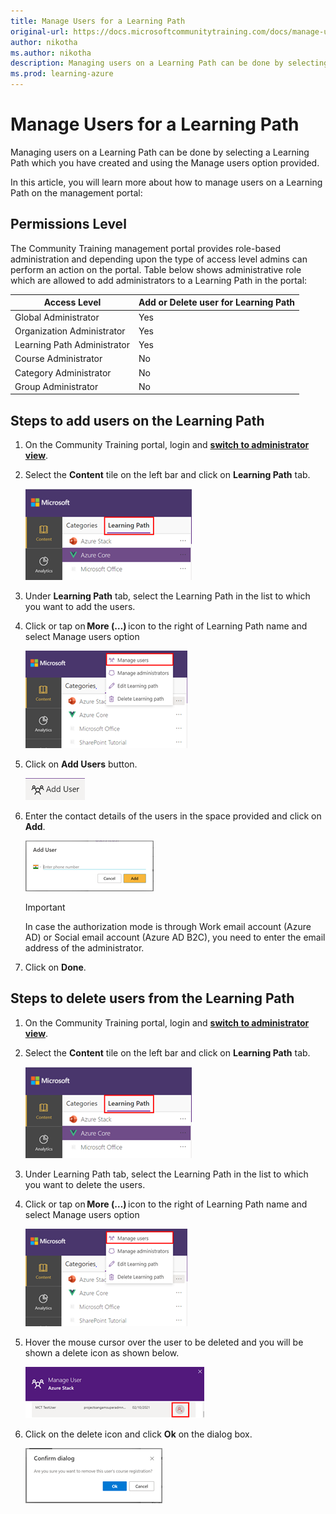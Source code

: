 ```yaml
---
title: Manage Users for a Learning Path
original-url: https://docs.microsoftcommunitytraining.com/docs/manage-user-for-a-learning-path
author: nikotha
ms.author: nikotha
description: Managing users on a Learning Path can be done by selecting a Learning Path which you have created and using the Manage users option provided.
ms.prod: learning-azure
---
```


# Manage Users for a Learning Path

Managing users on a Learning Path can be done by selecting a Learning Path which you have created and using the Manage users option provided.

In this article, you will learn more about how to manage users on a Learning Path on the management portal:

## Permissions Level

The  Community Training management portal provides role-based administration and depending upon the type of access level admins can perform an action on the portal. Table below shows administrative role which are allowed to add administrators to a Learning Path in the portal:

| Access Level  | Add or Delete user for Learning Path |
| --- | --- |
| Global Administrator | Yes |
| Organization Administrator | Yes |
| Learning Path Administrator | Yes |
| Course Administrator | No |
| Category Administrator | No |
| Group Administrator | No |

## Steps to add users on the Learning Path

1. On the  Community Training portal, login and [**switch to administrator view**](../../../get-started/step-by-step-configuration-guide.md#step-2--switch-to-administrator-view-of-the-portal).

2. Select the **Content** tile on the left bar and click on **Learning Path** tab.

    ![Learning Path from Content](../../../media/image%28388%29.png)

3. Under **Learning Path** tab, select the Learning Path in the list to which you want to add the users.

4. Click or tap on **More (…)** icon to the right of Learning Path name and select Manage users option

    ![Manage users from More](../../../media/image%28403%29.png)

5. Click on **Add Users** button.

    ![Add Users](../../../media/image%28404%29.png)

6. Enter the contact details of the users in the space provided and click on **Add**.

    ![Add](../../../media/image%28405%29.png)

    > [!IMPORTANT]
    > In case the authorization mode is through Work email account (Azure AD) or Social email account (Azure AD B2C), you need to enter the email address of the administrator.

7. Click on **Done**.

## Steps to delete users from the Learning Path

1. On the  Community Training portal, login and [**switch to administrator view**](../../../get-started/step-by-step-configuration-guide.md#step-2--switch-to-administrator-view-of-the-portal).

2. Select the **Content** tile on the left bar and click on **Learning Path** tab.

    ![CLick Learning Path from Content](../../../media/image%28388%29.png)

3. Under Learning Path tab, select the Learning Path in the list to which you want to delete the users.

4. Click or tap on **More (…)** icon to the right of Learning Path name and select Manage users option

    ![Manage users option](../../../media/image%28406%29.png)

5. Hover the mouse cursor over the user to be deleted and you will be shown a delete icon as shown below.

    ![Delete icon](../../../media/image%28407%29.png)

6. Click on the delete icon and click **Ok** on the dialog box.

    ![Delete and Okay](../../../media/image%28408%29.png)
